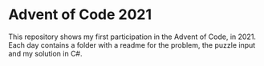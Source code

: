 # Advent of Code 2021
This repository shows my first participation in the Advent of Code, in 2021.
Each day contains a folder with a readme for the problem, the puzzle input and my solution in C#.
